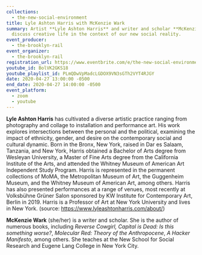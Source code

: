 ```yaml
---
collections:
  - the-new-social-environment
title: Lyle Ashton Harris with McKenzie Wark
summary: Artist **Lyle Ashton Harris** and writer and scholar **McKenzie Wark**
  discuss creative life in the context of our new social reality.
event_producer:
  - the-brooklyn-rail
event_organizer:
  - the-brooklyn-rail
registration_url: https://www.eventbrite.com/e/the-new-social-environment-30-lyle-ashton-harris-mckenzie-wark-tickets-103168923026
youtube_id: BolVK2GKS18
youtube_playlist_id: PLmQDwVpMadcLGDOX9VN3sGTh2VYT4RJGY
date: 2020-04-27 13:00:00 -0500
end_date: 2020-04-27 14:00:00 -0500
event_platform:
  - zoom
  - youtube
---
```



**Lyle Ashton Harris** has cultivated a diverse artistic practice ranging from photography and collage to installation and performance art. His work explores intersections between the personal and the political, examining the impact of ethnicity, gender, and desire on the contemporary social and cultural dynamic. Born in the Bronx, New York, raised in Dar es Salaam, Tanzania, and New York, Harris obtained a Bachelor of Arts degree from Wesleyan University, a Master of Fine Arts degree from the California Institute of the Arts, and attended the Whitney Museum of American Art Independent Study Program. Harris is represented in the permanent collections of MoMA, the Metropolitan Museum of Art, the Guggenheim Museum, and the Whitney Museum of American Art, among others. Harris has also presented performances at a range of venues, most recently at Volksbühne Grüner Salon sponsored by KW Institute for Contemporary Art, Berlin in 2019. Harris is a Professor of Art at New York University and lives in New York. (source: <https://www.lyleashtonharris.com/about/>)

**McKenzie Wark** (she/her) is a writer and scholar. She is the author of numerous books, including *Reverse Cowgirl, Capital is Dead: Is this something worse?*, *Molecular Red: Theory of the Anthropocene*, *A Hacker Manifesto*, among others. She teaches at the New School for Social Research and Eugene Lang College in New York City.
